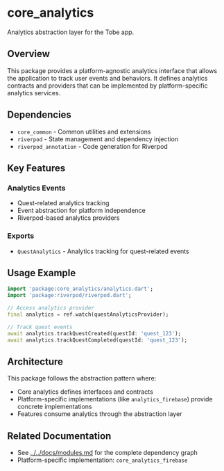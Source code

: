 # core_analytics

Analytics abstraction layer for the Tobe app.

## Overview

This package provides a platform-agnostic analytics interface that allows the application to track user events and behaviors. It defines analytics contracts and providers that can be implemented by platform-specific analytics services.

## Dependencies

- `core_common` - Common utilities and extensions
- `riverpod` - State management and dependency injection
- `riverpod_annotation` - Code generation for Riverpod

## Key Features

### Analytics Events
- Quest-related analytics tracking
- Event abstraction for platform independence
- Riverpod-based analytics providers

### Exports
- `QuestAnalytics` - Analytics tracking for quest-related events

## Usage Example

```dart
import 'package:core_analytics/analytics.dart';
import 'package:riverpod/riverpod.dart';

// Access analytics provider
final analytics = ref.watch(questAnalyticsProvider);

// Track quest events
await analytics.trackQuestCreated(questId: 'quest_123');
await analytics.trackQuestCompleted(questId: 'quest_123');
```

## Architecture

This package follows the abstraction pattern where:
- Core analytics defines interfaces and contracts
- Platform-specific implementations (like `analytics_firebase`) provide concrete implementations
- Features consume analytics through the abstraction layer

## Related Documentation

- See [../../docs/modules.md](../../docs/modules.md) for the complete dependency graph
- Platform-specific implementation: `core_analytics_firebase`